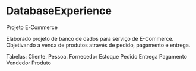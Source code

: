 # DatabaseExperience
Projeto E-Commerce

Elaborado projeto de banco de dados para serviço de E-Commerce. Objetivando a venda de produtos através de pedido, pagamento e entrega.

Tabelas:
Cliente.
Pessoa.
Fornecedor
Estoque
Pedido
Entrega
Pagamento
Vendedor
Produto


